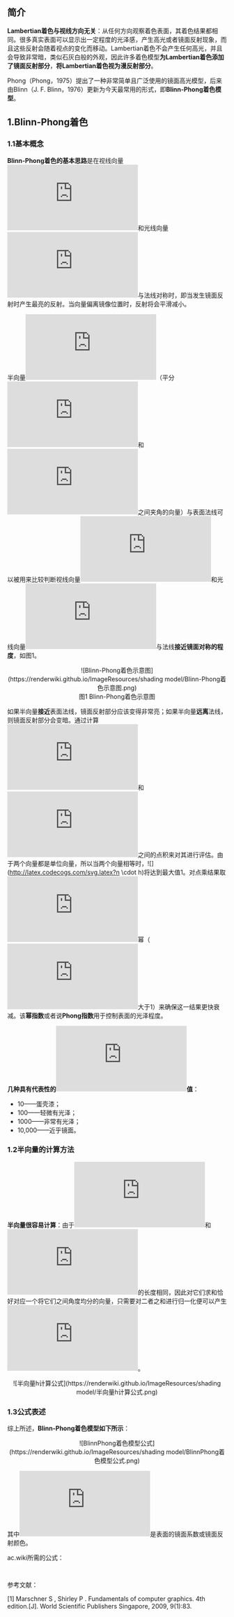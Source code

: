 ## 简介

**Lambertian着色与视线方向无关**：从任何方向观察着色表面，其着色结果都相同。很多真实表面可以显示出一定程度的光泽感，产生高光或者镜面反射现象，而且这些反射会随着视点的变化而移动。Lambertian着色不会产生任何高光，并且会导致非常暗，类似石灰白般的外观，因此许多着色模型**为Lambertian着色添加了镜面反射部分**，**将Lambertian着色视为漫反射部分**。

Phong（Phong，1975）提出了一种非常简单且广泛使用的镜面高光模型，后来由Blinn（J. F. Blinn，1976）更新为今天最常用的形式，即**Blinn-Phong着色模型**。

## 1.Blinn-Phong着色

### 1.1基本概念

**Blinn-Phong着色的基本思路**是在视线向量![](http://latex.codecogs.com/svg.latex?v)和光线向量![](http://latex.codecogs.com/svg.latex?l)与法线对称时，即当发生镜面反射时产生最亮的反射。当向量偏离镜像位置时，反射将会平滑减小。

半向量![](http://latex.codecogs.com/svg.latex?h)（平分![](http://latex.codecogs.com/svg.latex?v)和![](http://latex.codecogs.com/svg.latex?l)之间夹角的向量）与表面法线可以被用来比较判断视线向量![](http://latex.codecogs.com/svg.latex?v)和光线向量![](http://latex.codecogs.com/svg.latex?l)与法线**接近镜面对称的程度**，如图1。

<div align=center>![Blinn-Phong着色示意图](https://renderwiki.github.io/ImageResources/shading model/Blinn-Phong着色示意图.png)</div>

<center>图1 Blinn-Phong着色示意图</center>

如果半向量**接近**表面法线，镜面反射部分应该变得非常亮；如果半向量**远离**法线，则镜面反射部分会变暗。通过计算![](http://latex.codecogs.com/svg.latex?h)和![](http://latex.codecogs.com/svg.latex?n)之间的点积来对其进行评估。由于两个向量都是单位向量，所以当两个向量相等时，![](http://latex.codecogs.com/svg.latex?n \cdot h)将达到最大值1。对点乘结果取![](http://latex.codecogs.com/svg.latex?p)幂（![](http://latex.codecogs.com/svg.latex?p)大于1）来确保这一结果更快衰减。该**幂指数**或者说**Phong指数**用于控制表面的光泽程度。

**几种具有代表性的![](http://latex.codecogs.com/svg.latex?p)值**：

- 10——蛋壳漆；
- 100——轻微有光泽；
- 1000——非常有光泽；
- 10,000——近乎镜面。

### 1.2半向量的计算方法

**半向量很容易计算**：由于![](http://latex.codecogs.com/svg.latex?v)和![](http://latex.codecogs.com/svg.latex?l)的长度相同，因此对它们求和恰好对应一个将它们之间角度均分的向量，只需要对二者之和进行归一化便可以产生![](http://latex.codecogs.com/svg.latex?h)。

<div align=center>![半向量h计算公式](https://renderwiki.github.io/ImageResources/shading model/半向量h计算公式.png)</div>

### 1.3公式表述

综上所述，**Blinn-Phong着色模型如下所示**：

<div align=center>![BlinnPhong着色模型公式](https://renderwiki.github.io/ImageResources/shading model/BlinnPhong着色模型公式.png)</div>

其中![](http://latex.codecogs.com/svg.latex?k_s)是表面的镜面系数或镜面反射颜色。



ac.wiki所需的公式：

<math>\pmb{h}=\frac{(\pmb{v+l})}{||\pmb{v+l}||}  \tag{1}</math>

<math>L=k_dImax(0, \pmb{n·l})+k_sImax(0, \pmb{n·h})^p  \tag{2}</math>



参考文献：

[1] Marschner S ,  Shirley P . Fundamentals of computer graphics. 4th edition.[J]. World Scientific Publishers Singapore, 2009, 9(1):83.
